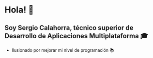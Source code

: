 # Hola! :wave:

## Soy Sergio Calahorra, técnico superior de Desarrollo de Aplicaciones Multiplataforma :mortar_board:

- Ilusionado por mejorar mi nivel de programación :books:





